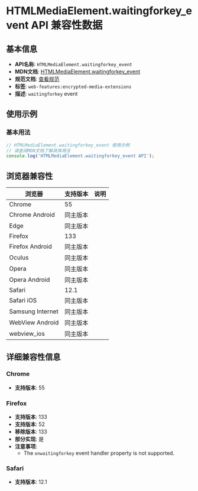 # HTMLMediaElement.waitingforkey_event API 兼容性数据

## 基本信息

- **API名称**: `HTMLMediaElement.waitingforkey_event`
- **MDN文档**: [HTMLMediaElement.waitingforkey_event](https://developer.mozilla.org/docs/Web/API/HTMLMediaElement/waitingforkey_event)
- **规范文档**: [查看规范](https://w3c.github.io/encrypted-media/#dom-htmlmediaelement-onwaitingforkey)
- **标签**: `web-features:encrypted-media-extensions`
- **描述**: `waitingforkey` event

## 使用示例

### 基本用法

```javascript
// HTMLMediaElement.waitingforkey_event 使用示例
// 请查阅MDN文档了解具体用法
console.log('HTMLMediaElement.waitingforkey_event API');
```

## 浏览器兼容性

| 浏览器 | 支持版本 | 说明 |
|--------|----------|------|
| Chrome | 55 |  |
| Chrome Android | 同主版本 |  |
| Edge | 同主版本 |  |
| Firefox | 133 |  |
| Firefox Android | 同主版本 |  |
| Oculus | 同主版本 |  |
| Opera | 同主版本 |  |
| Opera Android | 同主版本 |  |
| Safari | 12.1 |  |
| Safari iOS | 同主版本 |  |
| Samsung Internet | 同主版本 |  |
| WebView Android | 同主版本 |  |
| webview_ios | 同主版本 |  |

## 详细兼容性信息

### Chrome

- **支持版本**: 55

### Firefox

- **支持版本**: 133
- **支持版本**: 52
- **移除版本**: 133
- **部分实现**: 是
- **注意事项**:
  - The `onwaitingforkey` event handler property is not supported.

### Safari

- **支持版本**: 12.1

